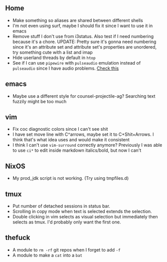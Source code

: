 ## Home
* Make something so aliases are shared between different shells
* I'm not even using surf, maybe I should fix it since I want to use it in emacs
* Remove stuff I don't use from i3status. Also test if I need numbering because it's a chore. UPDATE: Pretty sure it's gonna need numbering since it's an attribute set and attribute set's properties are unordered, try something cute with a list and imap
* Hide userland threads by default in `htop`
* See if I can use `pipewire` with `pulseaudio` emulation instead of `pulseaudio` since I have audio problems. [Check this](https://discourse.nixos.org/t/sound-only-works-while-pavucontrol-is-open/15280/2)

## emacs
* Maybe use a different style for counsel-projectile-ag? Searching text fuzzily might be too much

## vim
* Fix coc diagnostic colors since I can't see shit
* I have set move line with C^arrows, maybe set it to C+Shit+Arrows. I think that's what idea uses and would make it consistent
* I think I can't use `vim-surround` correctly anymore? Previously I was able to use `ci*` to edit inside markdown italics/bold, but now I can't

## NixOS
* My prod_jdk script is not working. (Try using tmpfiles.d)

## tmux
* Put number of detached sessions in status bar.
* Scrolling in copy mode when text is selected extends the selection.
* Double clicking in vim selects as visual selection but immediately then selects as tmux. I'd probably only want the first one.

## thefuck
* A module to `rm -rf` git repos when I forget to add `-f`
* A module to make a `cat` into a `bat`
